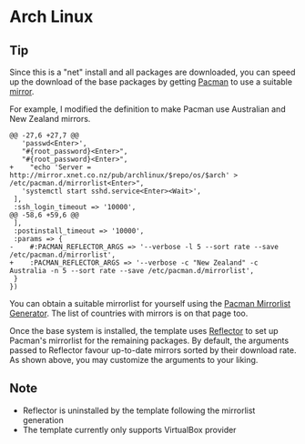 # Arch Linux


## Tip

Since this is a "net" install and all packages are downloaded, you can
speed up the download of the base packages by getting [Pacman][] to use
a suitable [mirror][].

For example, I modified the definition to make Pacman use Australian and
New Zealand mirrors.

    @@ -27,6 +27,7 @@
       'passwd<Enter>',
       "#{root_password}<Enter>",
       "#{root_password}<Enter>",
    +    "echo 'Server = http://mirror.xnet.co.nz/pub/archlinux/$repo/os/$arch' > /etc/pacman.d/mirrorlist<Enter>",
       'systemctl start sshd.service<Enter><Wait>',
     ],
     :ssh_login_timeout => '10000',
    @@ -58,6 +59,6 @@
     ],
     :postinstall_timeout => '10000',
     :params => {
    -    #:PACMAN_REFLECTOR_ARGS => '--verbose -l 5 --sort rate --save /etc/pacman.d/mirrorlist',
    +    :PACMAN_REFLECTOR_ARGS => '--verbose -c "New Zealand" -c Australia -n 5 --sort rate --save /etc/pacman.d/mirrorlist',
     }
    })

You can obtain a suitable mirrorlist for yourself using the [Pacman
Mirrorlist Generator][]. The list of countries with mirrors is on that
page too.

Once the base system is installed, the template uses [Reflector][] to
set up Pacman's mirrorlist for the remaining packages. By default, the
arguments passed to Reflector favour up-to-date mirrors sorted by their
download rate. As shown above, you may customize the arguments to your
liking.


## Note

* Reflector is uninstalled by the template following the mirrorlist
  generation
* The template currently only supports VirtualBox provider


[Pacman]: https://wiki.archlinux.org/index.php/Pacman
[mirror]: https://wiki.archlinux.org/index.php/Mirrors
[Pacman Mirrorlist Generator]: https://www.archlinux.org/mirrorlist/
[Reflector]: https://wiki.archlinux.org/index.php/Reflector
